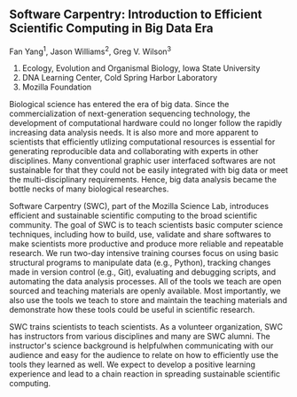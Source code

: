 Software Carpentry: Introduction to Efficient Scientific Computing in Big Data Era
-----------------
Fan Yang<sup>1</sup>, Jason Williams<sup>2</sup>, Greg V. Wilson<sup>3</sup>   
1. Ecology, Evolution and Organismal Biology, Iowa State University  
2. DNA Learning Center, Cold Spring Harbor Laboratory   
3. Mozilla Foundation  

Biological science has entered the era of big data. Since the commercialization of next-generation sequencing technology, the development of computational hardware could no longer follow the rapidly increasing data analysis needs. It is also more and more apparent to scientists that efficiently utlizing computational resources is essential for generating reproducible data and collaborating with experts in other disciplines. Many conventional graphic user interfaced softwares are not sustainable for that they could not be easily integrated with big data or meet the multi-disciplinary requirements. Hence, big data analysis became the bottle necks of many biological researches. 

Software Carpentry (SWC), part of the Mozilla Science Lab, introduces efficient and sustainable scientific computing to the broad scientific community. The goal of SWC is to teach scientists basic computer science techniques, including how to build, use, validate and share softwares to make scientists more productive and produce more reliable and repeatable research. We run two-day intensive training courses focus on using basic structural programs to manipulate data (e.g., Python), tracking changes made in version control (e.g., Git), evaluating and debugging scripts, and automating the data analysis processes. All of the tools we teach are open sourced and teaching materials are openly available. Most importantly, we also use the tools we teach to store and maintain the teaching materials and demonstrate how these tools could be useful in scientific research. 

SWC trains scientists to teach scientists. As a volunteer organization, SWC has instructors from various disciplines and many are SWC alumni. The instructor's science background is helpfulwhen communicating with our audience and easy for the audience to relate on how to efficiently use the tools they learned as well. We expect to develop a positive learning experience and lead to a chain reaction in spreading sustainable scientific computing. 
